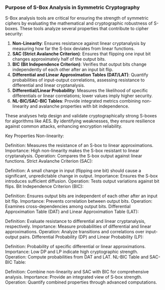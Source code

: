 ### Purpose of S-Box Analysis in Symmetric Cryptography

S-Box analysis tools are critical for ensuring the strength of symmetric ciphers by evaluating the mathematical and cryptographic robustness of S-boxes. These tools analyze several properties that contribute to cipher security:

1. **Non-Linearity**: Ensures resistance against linear cryptanalysis by measuring how far the S-box deviates from linear functions.
2. **SAC (Strict Avalanche Criterion)**: Ensures that flipping one input bit changes approximately half of the output bits.
3. **BIC (Bit Independence Criterion)**: Verifies that output bits change independently of each other after an input bit flip.
4. **Differential and Linear Approximation Tables (DAT/LAT)**: Quantify probabilities of input-output correlations, assessing resistance to differential and linear cryptanalysis.
5. **Differential/Linear Probability**: Measures the likelihood of specific differentials or linear correlations; lower values imply higher security.
6. **NL-BIC/SAC-BIC Tables**: Provide integrated metrics combining non-linearity and avalanche properties with bit independence.

These analyses help design and validate cryptographically strong S-boxes for algorithms like AES. By identifying weaknesses, they ensure resilience against common attacks, enhancing encryption reliability.

Key Properties
Non-linearity:

Definition: Measures the resistance of an S-box to linear approximations.
Importance: High non-linearity makes the S-box resistant to linear cryptanalysis.
Operation: Compares the S-box output against linear functions.
Strict Avalanche Criterion (SAC):

Definition: A small change in input (flipping one bit) should cause a significant, unpredictable change in output.
Importance: Ensures the S-box introduces sufficient diffusion.
Operation: Tests output variations against bit flips.
Bit Independence Criterion (BIC):

Definition: Ensures output bits are independent of each other after an input bit flip.
Importance: Prevents correlation between output bits.
Operation: Examines cross-dependencies among output bits.
Differential Approximation Table (DAT) and Linear Approximation Table (LAT):

Definition: Evaluate resistance to differential and linear cryptanalysis, respectively.
Importance: Measure probabilities of differential and linear approximations.
Operation: Analyze transitions and correlations over input-output pairs.
Differential Probability (DP) and Linear Probability (LP):

Definition: Probability of specific differential or linear approximations.
Importance: Low DP and LP indicate high cryptographic strength.
Operation: Compute probabilities from DAT and LAT.
NL-BIC Table and SAC-BIC Table:

Definition: Combine non-linearity and SAC with BIC for comprehensive analysis.
Importance: Provide an integrated view of S-box strength.
Operation: Quantify combined properties through advanced computations.
